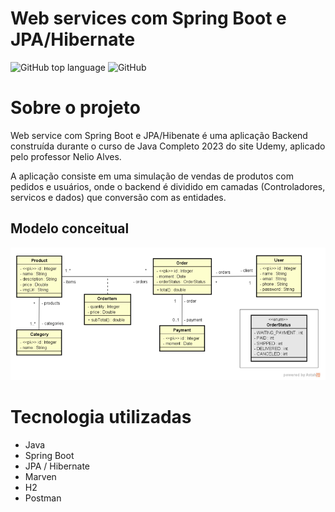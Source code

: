# Web services com Spring Boot e JPA/Hibernate

![GitHub top language](https://img.shields.io/github/languages/top/tarcisioalvesleop/workshop-springboot3-jpa)
![GitHub](https://img.shields.io/github/license/tarcisioalvesleop/workshop-springboot3-jpa)

# Sobre o projeto
Web service com Spring Boot e JPA/Hibenate é uma aplicação Backend construída durante o curso de Java Completo 2023 do site Udemy, aplicado pelo professor Nelio Alves.

A aplicação consiste em uma simulação de vendas de produtos com pedidos e usuários, onde o backend é dividido em camadas (Controladores, servicos e dados) que conversão
com as entidades.

## Modelo conceitual

![modeloConceitual](assets/modeloConceitual.png)

# Tecnologia utilizadas
- Java
- Spring Boot
- JPA / Hibernate
- Marven
- H2
- Postman
